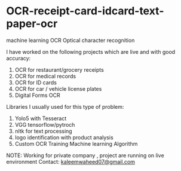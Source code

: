 # OCR-receipt-card-idcard-text-paper-ocr
machine learning  OCR Optical character recognition


I have worked on the following projects which are live and with good accuracy:
1. OCR for restaurant/grocery receipts
2. OCR for medical records
3. OCR for ID cards
4. OCR for car / vehicle license plates 
5. Digital Forms OCR

Libraries I usually used for this type of problem:
1. Yolo5 with Tesseract
2. VGG tensorflow/pytroch
3. nltk for text processing
4. logo identification with product analysis
5. Custom OCR Training Machine learning Algorithm 



NOTE: Working for private company , project are running on live environment
Contact: kaleemwaheed07@gmail.com

